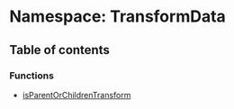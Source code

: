 # Namespace: TransformData

## Table of contents

### Functions

* [isParentOrChildrenTransform](/en/auto-docs/core/functions/TransformData.isParentOrChildrenTransform.md)
